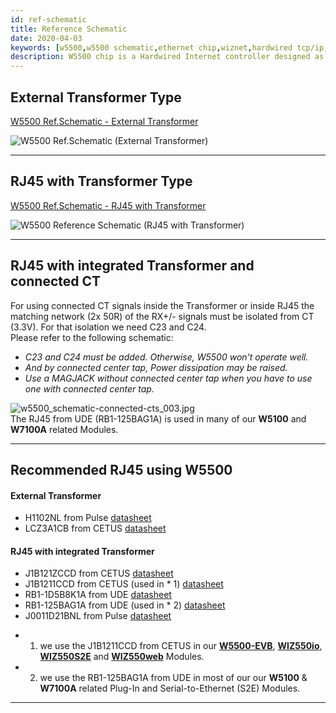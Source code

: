 ```yaml
---
id: ref-schematic
title: Reference Schematic
date: 2020-04-03
keywords: [w5500,w5500 schematic,ethernet chip,wiznet,hardwired tcp/ip,arduino ethernet,pico ethernet]
description: W5500 chip is a Hardwired Internet controller designed as a full hardwired TCP/IP stack with WIZnet technology
---
```



## External Transformer Type

<a href="https://d3cmhcsnvv7jc.cloudfront.net/docs/img/products/w5500/w5500_sch_v110_use_trans_.pdf" target="_blank">W5500 Ref.Schematic - External Transformer</a>

![W5500 Ref.Schematic (External Transformer)](/img/products/w5500/w5500_sch_v110_use_trans_.png)

-----


## RJ45 with Transformer Type

<a href="https://d3cmhcsnvv7jc.cloudfront.net/docs/img/products/w5500/w5500_sch_v110_use_mag_.pdf" target="_blank">W5500 Ref.Schematic - RJ45 with Transformer</a>

![W5500 Reference Schematic (RJ45 with Transformer)](/img/products/w5500/w5500_sch_v110_use_mag_.png)

-----


## RJ45 with integrated Transformer and connected CT

For using connected CT signals inside the Transformer or inside RJ45 the
matching network (2x 50R) of the RX+/- signals must be isolated from CT
(3.3V). For that isolation we need C23 and C24.  
Please refer to the following schematic:


  - *C23 and C24 must be added. Otherwise, W5500 won't operate well.*
  - *And by connected center tap, Power dissipation may be raised.*
  - *Use a MAGJACK without connected center tap when you have to use one with connected center tap.*


![w5500_schematic-connected-cts_003.jpg](/img/products/w5500/w5500_schematic-connected-cts_003.jpg)  
The RJ45 from UDE (RB1-125BAG1A) is used in many of our **W5100** and
**W7100A** related Modules.

-----


## Recommended RJ45 using W5500

#### External Transformer

- H1102NL from Pulse 
<a href="https://d3cmhcsnvv7jc.cloudfront.net/docs/img/products/w5500/01.h1102nl_h325.pdf" target="_blank">datasheet</a>  
- LCZ3A1CB from CETUS 
<a href="https://d3cmhcsnvv7jc.cloudfront.net/docs/img/products/w5500/02.lcz3a1cb.pdf" target="_blank">datasheet</a>  

#### RJ45 with integrated Transformer

- J1B121ZCCD from CETUS 
<a href="https://d3cmhcsnvv7jc.cloudfront.net/docs/img/products/w5500/1.j1b121zccd-v0-101115.pdf" target="_blank">datasheet</a>  
- J1B1211CCD from CETUS (used in * 1) 
<a href="https://d3cmhcsnvv7jc.cloudfront.net/docs/img/products/w5500/2.j1b1211ccd.pdf" target="_blank">datasheet</a>  
- RB1-1D5B8K1A from UDE 
<a href="https://d3cmhcsnvv7jc.cloudfront.net/docs/img/products/w5500/3.rb1-1d5b8k1a_287-00_.pdf" target="_blank">datasheet</a>  
- RB1-125BAG1A from UDE (used in * 2) 
<a href="https://d3cmhcsnvv7jc.cloudfront.net/docs/img/products/w5500/rb1-125bag1a_111-00_.pdf" target="_blank">datasheet</a>  
- J0011D21BNL from Pulse 
<a href="https://d3cmhcsnvv7jc.cloudfront.net/docs/img/products/w5500/4.j0011d21bnl.pdf" target="_blank">datasheet</a>  
  
* 1) we use the J1B1211CCD from CETUS in our
**[W5500-EVB](W5500-EVB/W5500-EVB.md)**,
**[WIZ550io](../../ioModule/wiz550io.md)**,
**[WIZ550S2E](../../S2E-Module/WIZ550S2E/WIZ550S2E.md)** and
**[WIZ550web](../../App-Module/WIZ550web/WIZ550web.md)** Modules.  
* 2) we use the RB1-125BAG1A from UDE in most of our our **W5100** &
**W7100A** related Plug-In and Serial-to-Ethernet (S2E) Modules.  
----
